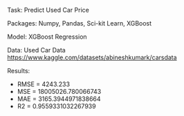 Task: Predict Used Car Price

Packages: Numpy, Pandas, Sci-kit Learn, XGBoost

Model: XGBoost Regression

Data: Used Car Data https://www.kaggle.com/datasets/abineshkumark/carsdata

Results:

- RMSE = 4243.233 
- MSE = 18005026.780066743 
- MAE = 3165.3944971838664 
- R2 = 0.9559331032267939
